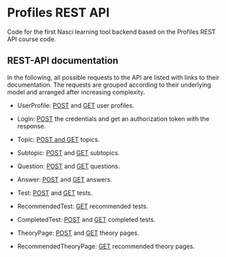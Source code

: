 # Profiles REST API

Code for the first Nasci learning tool backend based on the Profiles REST API course code.

## REST-API documentation

In the following, all possible requests to the API are listed with links to their documentation. The requests are 
grouped according to their underlying model and arranged after increasing complexity. 

* UserProfile: [POST](../profiles-rest-api/documentation/UserProfilePOST.md) and 
[GET](../profiles-rest-api/documentation/UserProfileGET.md) user profiles. 

* Login: [POST](../profiles-rest-api/documentation/Login.md) the credentials and get an authorization token with the 
response. 

* Topic: [POST and GET](../profiles-rest-api/documentation/Topic.md) topics. 

* Subtopic: [POST](../profiles-rest-api/documentation/SubtopicPOST.md) and 
             [GET](../profiles-rest-api/documentation/SubtopicGET.md) subtopics. 
            
* Question: [POST](../profiles-rest-api/documentation/QuestionPOST.md) and 
             [GET](../profiles-rest-api/documentation/QuestionGET.md) questions.
 
* Answer: [POST](../profiles-rest-api/documentation/AnswerPOST.md) and 
           [GET](../profiles-rest-api/documentation/AnswerGET.md) answers.
          
* Test: [POST](../profiles-rest-api/documentation/TestPOST.md) and 
         [GET](../profiles-rest-api/documentation/TestGET.md) tests.
         
* RecommendedTest: [GET](../profiles-rest-api/documentation/RecommendedTestGET.md) recommended tests.
                  
* CompletedTest: [POST](../profiles-rest-api/documentation/CompletedTestPOST.md) and 
                  [GET](../profiles-rest-api/documentation/CompletedTestGET.md) completed tests.

* TheoryPage: [POST](../profiles-rest-api/documentation/TheoryPagePOST.md) and 
              [GET](../profiles-rest-api/documentation/TheoryPageGET.md) theory pages. 

* RecommendedTheoryPage: [GET](../profiles-rest-api/documentation/RecommendedTheoryPageGET.md) recommended theory pages. 
